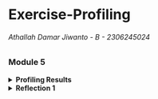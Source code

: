 # Exercise-Profiling
###### Athallah Damar Jiwanto - B - 2306245024

### Module 5
<details>
<summary><b>Profiling Results</b></summary>

#### Before Optimization
![before-optimize-allstudent.jpg](file/before-optimize-allstudent.jpg)
![before-optimize-allstudentjtl.jpg](file/before-optimize-allstudentjtl.jpg)

#### After Optimization method getAllStudentWithCourse
![after-optimize-allstudent.jpg](file/after-optimize-allstudent.jpg)
![after-optimize-allstudentjtl.jpg](file/after-optimize-allstudentjtl.jpg)
---

### All-Student-Name

#### Before Optimization
![before-optimize-allstudentname.jpg](file/before-optimize-allstudentname.jpg)
![before-optimize-allstudentnamejtl.jpg](file/before-optimize-allstudentnamejtl.jpg)

#### After Optimization method joinStudentNames
![after-optimize-allstudentname.jpg](file/after-optimize-allstudentname.jpg)
![after-optimize-allstudentnamejtl.jpg](file/after-optimize-allstudentnamejtl.jpg)
---

### Highest-GPA

#### Before Optimization
![before-optimize-highestgpa.jpg](file/before-optimize-highestgpa.jpg)
![before-optimize-highestgpajtl.jpg](file/before-optimize-highestgpajtl.jpg)

#### After Optimization method findStudentWithHighestGpa
![after-optimize-highestgpa.jpg](file/after-optimize-highestgpa.jpg)
![after-optimize-highestgpajtl.jpg](file/after-optimize-highestgpajtl.jpg)
---
## Conclusion
Setelah melakukan optimisasi pada beberapa method untuk setiap endpoint yang terkait,
saya melihat perbedaan yang cukup signifikan.
</details>

<details>
<summary><b>Reflection 1</b></summary>

> 1. What is the difference between the approach of performance testing with JMeter and profiling with IntelliJ Profiler in the context of optimizing application performance?</br>

Performance testing dengan JMeter lebih fokus untuk melihat performa aplikasi secara keseluruhan, 
khususnya saat kondisi banyak pengguna atau load tinggi. Sedangkan profiling pakai IntelliJ Profiler lebih spesifik ke 
dalam kode aplikasi, kita bisa tahu bagian kode mana yang paling lambat atau bermasalah. Jadi singkatnya, JMeter dibuat untuk
melihat performa umum dan IntelliJ Profiler buat analisis detail pada kode.

> 2. How does the profiling process help you in identifying and understanding the weak points in your application?

Menurut saya IntelliJ Profiler ini cukup membantu dalam analisisnya karena kita bisa melihat informasi tersebut langsung pada
flame graph, call tree, dan timeline yang lumayan mudah untuk dipahami. Lalu, kita bisa langsung loncat ke bagian kode yang 
bermasalah, tanpa harus navigasi manual.

> 3. Do you think IntelliJ Profiler is effective in assisting you to analyze and identify bottlenecks in your application code?

Iya, cukup efektif. IntelliJ Profiler lumayan jelas nunjukin bagian kode mana yang bermasalah, 
terutama lewat fitur flame graph dan call tree-nya. Dengan fitur tersebut, saya pribadi bisa dengan mudah men-spot 
akar permasalahannya.

> 4. What are the main challenges you face when conducting performance testing and profiling, and how do you overcome these challenges?

Pada awalnya, tantangan utamanya adalah memahami hasil dari profiling tersebut, dimana saya masih kurang paham fitur-fitur yang disediakan.
Lalu, saya juga cukup kesulitan karena terkadang hasilnay tidak konsisten. Oleh karena itu, cara saya meng-handlenya adalah dengan
melakukan pengujian berulang untuk memastikan hasilnya stabil, lalu mempelajari lebih dalam visualisasi dari profiling biar tahu jelas titik perbaikannya.

> 5. What are the main benefits you gain from using IntelliJ Profiler for profiling your application code?

Manfaat utamanya adalah kemudahan dalam menemukan masalah performa di kode secara cepat dan jelas. Dibanding hanya membaca log 
atau kode manual, pakai IntelliJ Profiler jauh lebih cepat dan mudah untuk menemukan dan menentukan titik masalah sehinga hal
yang harus dapat diperbaiki lebih jelas.

> 6. How do you handle situations where the results from profiling with IntelliJ Profiler are not entirely consistent with findings from performance testing using JMeter?

Kalau ada perbedaan, biasanya saya melakukan tes ulang sembari memastikan kondisinya sama persis antara keduanya. 
Setelah itu, saya analisis lagi lebih detail bagian yang beda tersebut dan baru menentukan implementasi yang baiknya gimana.

> 7. What strategies do you implement in optimizing application code after analyzing results from performance testing and profiling? How do you ensure the changes you make do not affect the application's functionality?

Setelah dapat hasilnya, saya pilih dulu metode mana yang paling perlu diperbaiki. Lalu, saya lakukan refactoring, 
seperti mengganti algoritma yang lambat jadi lebih cepat dan menggunakan struktur data yang lebih pas. Untuk memastikan 
perubahan nggak mempengaruhi fungsi aplikasi, saya melakukan pengujian ulang secara menyeluruh setelah refactoring.
</details>
